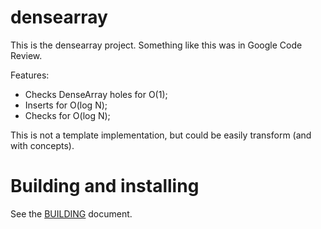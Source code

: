 # densearray

This is the densearray project.
Something like this was in Google Code Review.

Features:
- Checks DenseArray holes for O(1);
- Inserts for O(log N);
- Checks for O(log N);

This is not a template implementation, but could be easily transform (and with concepts).

# Building and installing

See the [BUILDING](BUILDING.md) document.
